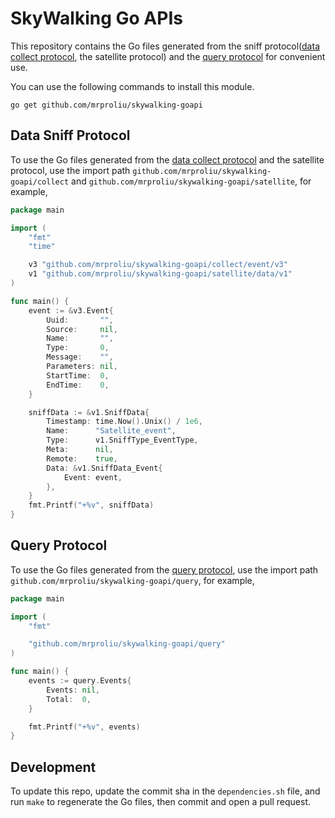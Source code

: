 # SkyWalking Go APIs

This repository contains the Go files generated from
the sniff protocol([data collect protocol](http://github.com/apache/skywalking-data-collect-protocol), the satellite protocol) and
the [query protocol](http://github.com/apache/skywalking-query-protocol) for convenient use.

You can use the following commands to install this module.

```shell
go get github.com/mrproliu/skywalking-goapi
```

## Data Sniff Protocol

To use the Go files generated from
the [data collect protocol](http://github.com/apache/skywalking-data-collect-protocol) and the satellite protocol, use the import
path `github.com/mrproliu/skywalking-goapi/collect` and `github.com/mrproliu/skywalking-goapi/satellite`, for example,

```go
package main

import (
	"fmt"
	"time"

	v3 "github.com/mrproliu/skywalking-goapi/collect/event/v3"
	v1 "github.com/mrproliu/skywalking-goapi/satellite/data/v1"
)

func main() {
	event := &v3.Event{
		Uuid:       "",
		Source:     nil,
		Name:       "",
		Type:       0,
		Message:    "",
		Parameters: nil,
		StartTime:  0,
		EndTime:    0,
	}

	sniffData := &v1.SniffData{
		Timestamp: time.Now().Unix() / 1e6,
		Name:      "Satellite_event",
		Type:      v1.SniffType_EventType,
		Meta:      nil,
		Remote:    true,
		Data: &v1.SniffData_Event{
			Event: event,
		},
	}
	fmt.Printf("+%v", sniffData)
}

```

## Query Protocol

To use the Go files generated from the [query protocol](http://github.com/apache/skywalking-query-protocol), use the
import path `github.com/mrproliu/skywalking-goapi/query`, for example,

```go
package main

import (
	"fmt"

	"github.com/mrproliu/skywalking-goapi/query"
)

func main() {
	events := query.Events{
		Events: nil,
		Total:  0,
	}

	fmt.Printf("+%v", events)
}
```


## Development

To update this repo, update the commit sha in the `dependencies.sh` file, and run `make` to regenerate the Go files,
then commit and open a pull request.
